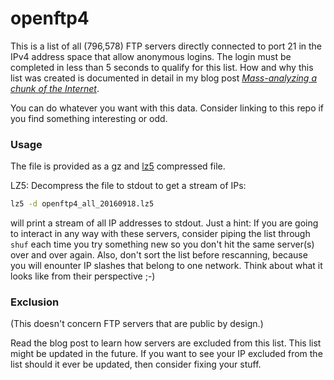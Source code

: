 # openftp4

This is a list of all (796,578) FTP servers directly connected to port 21 in the IPv4 address space that allow anonymous logins. The login must be completed in less than 5 seconds to qualify for this list.  How and why this list was created is documented in detail in my blog post [*Mass-analyzing a chunk of the Internet*](http://255.wf/2016-09-18-mass-analyzing-a-chunk-of-the-internet/).

You can do whatever you want with this data. Consider linking to this repo if you find something interesting or odd.

### Usage

The file is provided as a gz and [lz5](https://github.com/inikep/lz5) compressed file.

LZ5: Decompress the file to stdout to get a stream of IPs:

```sh
lz5 -d openftp4_all_20160918.lz5
```

will print a stream of all IP addresses to stdout. Just a hint: If you are going to interact in any way with these servers, consider piping the list through `shuf` each time you try something new so you don't hit the same server(s) over and over again. Also, don't sort the list before rescanning, because you will enounter IP slashes that belong to one network. Think about what it looks like from their perspective ;-)

### Exclusion

(This doesn't concern FTP servers that are public by design.)

Read the blog post to learn how servers are excluded from this list. This list might be updated in the future. If you want to see your IP excluded from the list should it ever be updated, then consider fixing your stuff.
